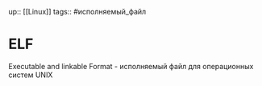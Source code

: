 up:: [[Linux]]
tags:: #исполняемый_файл

# ELF

Executable and linkable Format - исполняемый файл для операционных систем UNIX